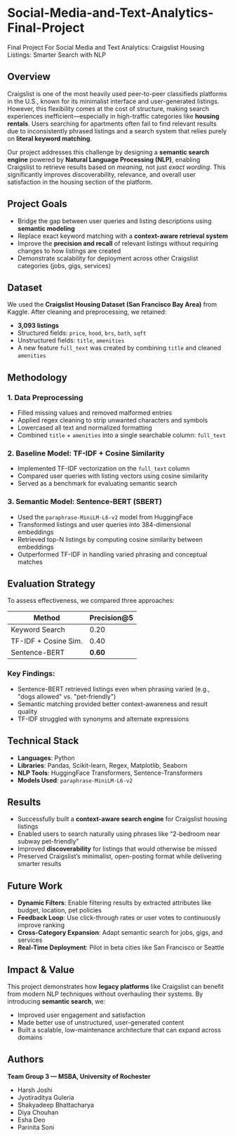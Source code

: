 # Social-Media-and-Text-Analytics-Final-Project
Final Project For Social Media and Text Analytics: Craigslist Housing Listings: Smarter Search with NLP

## Overview

Craigslist is one of the most heavily used peer-to-peer classifieds platforms in the U.S., known for its minimalist interface and user-generated listings. However, this flexibility comes at the cost of structure, making search experiences inefficient—especially in high-traffic categories like **housing rentals**. Users searching for apartments often fail to find relevant results due to inconsistently phrased listings and a search system that relies purely on **literal keyword matching**.

Our project addresses this challenge by designing a **semantic search engine** powered by **Natural Language Processing (NLP)**, enabling Craigslist to retrieve results based on *meaning*, not just *exact wording*. This significantly improves discoverability, relevance, and overall user satisfaction in the housing section of the platform.

## Project Goals

* Bridge the gap between user queries and listing descriptions using **semantic modeling**
* Replace exact keyword matching with a **context-aware retrieval system**
* Improve the **precision and recall** of relevant listings without requiring changes to how listings are created
* Demonstrate scalability for deployment across other Craigslist categories (jobs, gigs, services)


## Dataset

We used the **Craigslist Housing Dataset (San Francisco Bay Area)** from Kaggle. After cleaning and preprocessing, we retained:

* **3,093 listings**
* Structured fields: `price`, `hood`, `brs`, `bath`, `sqft`
* Unstructured fields: `title`, `amenities`
* A new feature `full_text` was created by combining `title` and cleaned `amenities`

## Methodology

### 1. Data Preprocessing

* Filled missing values and removed malformed entries
* Applied regex cleaning to strip unwanted characters and symbols
* Lowercased all text and normalized formatting
* Combined `title` + `amenities` into a single searchable column: `full_text`

### 2. Baseline Model: TF-IDF + Cosine Similarity

* Implemented TF-IDF vectorization on the `full_text` column
* Compared user queries with listing vectors using cosine similarity
* Served as a benchmark for evaluating semantic search

### 3. Semantic Model: Sentence-BERT (SBERT)

* Used the `paraphrase-MiniLM-L6-v2` model from HuggingFace
* Transformed listings and user queries into 384-dimensional embeddings
* Retrieved top-N listings by computing cosine similarity between embeddings
* Outperformed TF-IDF in handling varied phrasing and conceptual matches

## Evaluation Strategy

To assess effectiveness, we compared three approaches:

| Method               | Precision\@5 |
| -------------------- | ------------ |
| Keyword Search       | 0.20         |
| TF-IDF + Cosine Sim. | 0.40         |
| Sentence-BERT        | **0.60**     |

### Key Findings:

* Sentence-BERT retrieved listings even when phrasing varied (e.g., "dogs allowed" vs. "pet-friendly")
* Semantic matching provided better context-awareness and result quality
* TF-IDF struggled with synonyms and alternate expressions

## Technical Stack

* **Languages**: Python
* **Libraries**: Pandas, Scikit-learn, Regex, Matplotlib, Seaborn
* **NLP Tools**: HuggingFace Transformers, Sentence-Transformers
* **Models Used**: `paraphrase-MiniLM-L6-v2`

## Results

* Successfully built a **context-aware search engine** for Craigslist housing listings
* Enabled users to search naturally using phrases like “2-bedroom near subway pet-friendly”
* Improved **discoverability** for listings that would otherwise be missed
* Preserved Craigslist’s minimalist, open-posting format while delivering smarter results

## Future Work

* **Dynamic Filters**: Enable filtering results by extracted attributes like budget, location, pet policies
* **Feedback Loop**: Use click-through rates or user votes to continuously improve ranking
* **Cross-Category Expansion**: Adapt semantic search for jobs, gigs, and services
* **Real-Time Deployment**: Pilot in beta cities like San Francisco or Seattle

## Impact & Value

This project demonstrates how **legacy platforms** like Craigslist can benefit from modern NLP techniques without overhauling their systems. By introducing **semantic search**, we:

* Improved user engagement and satisfaction
* Made better use of unstructured, user-generated content
* Built a scalable, low-maintenance architecture that can expand across domains


## Authors

**Team Group 3 — MSBA, University of Rochester**

* Harsh Joshi
* Jyotiraditya Guleria
* Shakyadeep Bhattacharya
* Diya Chouhan
* Esha Deo
* Parinita Soni


